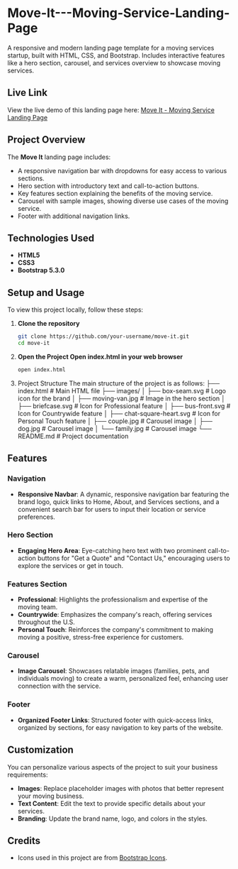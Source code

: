 # **Move-It**---Moving-Service-Landing-Page
A responsive and modern landing page template for a moving services startup, built with HTML, CSS, and Bootstrap. Includes interactive features like a hero section, carousel, and services overview to showcase moving services.

## Live Link
View the live demo of this landing page here: [Move It - Moving Service Landing Page](https://praj86.github.io/Move-It---Moving-Service-Landing-Page/)


## Project Overview

The **Move It** landing page includes:
- A responsive navigation bar with dropdowns for easy access to various sections.
- Hero section with introductory text and call-to-action buttons.
- Key features section explaining the benefits of the moving service.
- Carousel with sample images, showing diverse use cases of the moving service.
- Footer with additional navigation links.

## Technologies Used

- **HTML5**
- **CSS3**
- **Bootstrap 5.3.0**

## Setup and Usage

To view this project locally, follow these steps:

1. **Clone the repository**
   ```bash
   git clone https://github.com/your-username/move-it.git
   cd move-it
2. **Open the Project Open index.html in your web browser**
    ```bash
   open index.html

3. Project Structure
The main structure of the project is as follows:
├── index.html               # Main HTML file
├── images/
│   ├── box-seam.svg         # Logo icon for the brand
│   ├── moving-van.jpg       # Image in the hero section
│   ├── briefcase.svg        # Icon for Professional feature
│   ├── bus-front.svg        # Icon for Countrywide feature
│   ├── chat-square-heart.svg # Icon for Personal Touch feature
│   ├── couple.jpg           # Carousel image
│   ├── dog.jpg              # Carousel image
│   └── family.jpg           # Carousel image
└── README.md                # Project documentation


## Features

### Navigation
- **Responsive Navbar**: A dynamic, responsive navigation bar featuring the brand logo, quick links to Home, About, and Services sections, and a convenient search bar for users to input their location or service preferences.

### Hero Section
- **Engaging Hero Area**: Eye-catching hero text with two prominent call-to-action buttons for "Get a Quote" and "Contact Us," encouraging users to explore the services or get in touch.

### Features Section
- **Professional**: Highlights the professionalism and expertise of the moving team.
- **Countrywide**: Emphasizes the company's reach, offering services throughout the U.S.
- **Personal Touch**: Reinforces the company's commitment to making moving a positive, stress-free experience for customers.

### Carousel
- **Image Carousel**: Showcases relatable images (families, pets, and individuals moving) to create a warm, personalized feel, enhancing user connection with the service.

### Footer
- **Organized Footer Links**: Structured footer with quick-access links, organized by sections, for easy navigation to key parts of the website.

## Customization

You can personalize various aspects of the project to suit your business requirements:

- **Images**: Replace placeholder images with photos that better represent your moving business.
- **Text Content**: Edit the text to provide specific details about your services.
- **Branding**: Update the brand name, logo, and colors in the styles.

## Credits

- Icons used in this project are from [Bootstrap Icons](https://icons.getbootstrap.com/).
